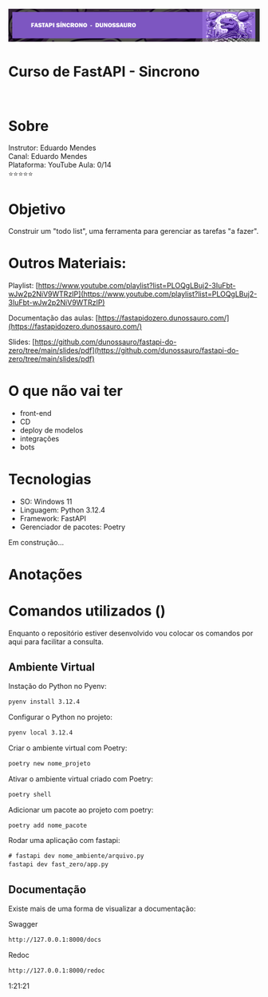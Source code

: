 ![](img/dunosauro-fastapi-sincrono-python.jpg)
<h1>Curso de FastAPI - Sincrono</h1>

<br>


# Sobre
Instrutor: Eduardo Mendes<br />
Canal: Eduardo Mendes <br />
Plataforma: YouTube
Aula: 0/14<br />
⭐⭐⭐⭐⭐<br />

# Objetivo

Construir um "todo list", uma ferramenta para gerenciar as tarefas "a fazer".

# Outros Materiais:

Playlist: [https://www.youtube.com/playlist?list=PLOQgLBuj2-3IuFbt-wJw2p2NiV9WTRzIP](https://www.youtube.com/playlist?list=PLOQgLBuj2-3IuFbt-wJw2p2NiV9WTRzIP)

Documentação das aulas: [https://fastapidozero.dunossauro.com/](https://fastapidozero.dunossauro.com/)

Slides: [https://github.com/dunossauro/fastapi-do-zero/tree/main/slides/pdf](https://github.com/dunossauro/fastapi-do-zero/tree/main/slides/pdf)


# O que não vai ter

* front-end
* CD
* deploy de modelos
* integrações
* bots

# Tecnologias
* SO: Windows 11
* Linguagem: Python 3.12.4
* Framework: FastAPI
* Gerenciador de pacotes: Poetry

Em construção...


# Anotações

# Comandos utilizados ()

Enquanto o repositório estiver desenvolvido vou colocar os comandos por aqui para facilitar a consulta.

## Ambiente Virtual

Instação do Python no Pyenv:
```txt
pyenv install 3.12.4
```

Configurar o Python no projeto:
```txt
pyenv local 3.12.4
```

Criar o ambiente virtual com Poetry:
```txt
poetry new nome_projeto
```

Ativar o ambiente virtual criado com Poetry:
```txt
poetry shell
```

Adicionar um pacote ao projeto com poetry:
```txt
poetry add nome_pacote
```

Rodar uma aplicação com fastapi:
```txt
# fastapi dev nome_ambiente/arquivo.py
fastapi dev fast_zero/app.py
```

## Documentação
Existe mais de uma forma de visualizar a documentação:

Swagger
```txt
http://127.0.0.1:8000/docs
```
Redoc
```txt
http://127.0.0.1:8000/redoc
```
1:21:21